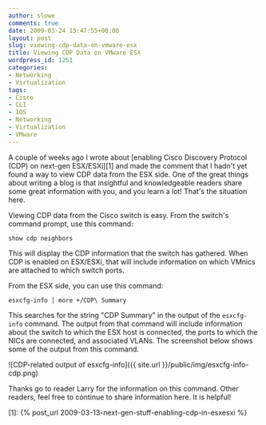 ```yaml
---
author: slowe
comments: true
date: 2009-03-24 15:47:55+00:00
layout: post
slug: viewing-cdp-data-on-vmware-esx
title: Viewing CDP Data on VMware ESX
wordpress_id: 1251
categories:
- Networking
- Virtualization
tags:
- Cisco
- CLI
- IOS
- Networking
- Virtualization
- VMware
---
```


A couple of weeks ago I wrote about [enabling Cisco Discovery Protocol (CDP) on next-gen ESX/ESXi][1] and made the comment that I hadn't yet found a way to view CDP data from the ESX side. One of the great things about writing a blog is that insightful and knowledgeable readers share some great information with you, and you learn a lot! That's the situation here.

Viewing CDP data from the Cisco switch is easy. From the switch's command prompt, use this command:

	show cdp neighbors

This will display the CDP information that the switch has gathered. When CDP is enabled on ESX/ESXi, that will include information on which VMnics are attached to which switch ports.

From the ESX side, you can use this command:

	esxcfg-info | more +/CDP\ Summary

This searches for the string "CDP Summary" in the output of the `esxcfg-info` command. The output from that command will include information about the switch to which the ESX host is connected, the ports to which the NICs are connected, and associated VLANs. The screenshot below shows some of the output from this command.

![CDP-related output of esxcfg-info]({{ site.url }}/public/img/esxcfg-info-cdp.png)

Thanks go to reader Larry for the information on this command. Other readers, feel free to continue to share information here. It is helpful!

[1]: {% post_url 2009-03-13-next-gen-stuff-enabling-cdp-in-esxesxi %}
